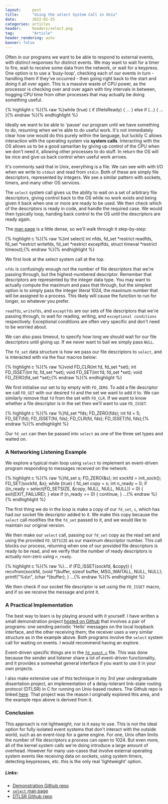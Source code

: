 ```yaml
---
layout:     post
title:      "Using the select System Call in Unix"
date:       2022-02-25
categories: articles
header:     headers/select.png
tag:        "Article"
header_rendering: auto
banner: false
---
```


Often in our programs we want to be able to respond to external events, with distinct responses for distinct events. We may want to wait for a timer to fire, wait to receive some data from the network, or wait for a keypress. One option is to use a 'busy-loop', checking each of our events in turn - handling them if they've occurred - then going right back to the start and doing it all over again. This is a massive waste of CPU power, as the processor is checking over and over again with tiny intervals in between, hogging CPU time from other processes that may actually be doing something useful.


{% highlight c %}{% raw %}while (true) {
  if (fileIsReady) {
  ...
  } else if (...) {
  ...
  }{% endraw %}{% endhighlight %}

Ideally we want to be able to 'pause' our program until we have something to do, resuming when we're able to do useful work. It's not immediately clear how one would do this purely within the language, but luckily C allows interaction with the operating system via **system calls**. Interacting with the OS allows us to be a good samaritan by giving up control of the CPU when we don't need it, allowing other processes to do stuff. In return the OS will be nice and give us back control when useful work arrives.

It's commonly said that in Unix, everything is a file. We can see with with I/O when we write to `stdout` and read from `stdin`. Both of these are simply file descriptors, represented by integers. We see a similar pattern with sockets, timers, and many other OS services.

The `select` system call gives us the ability to wait on a set of arbitrary file descriptors, giving control back to the OS while no work exists and being given it back when one or more are ready to be used. We then check which of the descriptors is ready in code, and handle the required case. We would then typically loop, handing back control to the OS until the descriptors are ready again.

The [man page](https://man7.org/linux/man-pages/man2/select.2.html) is a little dense, so we'll walk through it step-by-step:

{% highlight c %}{% raw %}int select(
  int nfds,
  fd_set *restrict readfds,
  fd_set *restrict writefds,
  fd_set *restrict exceptfds,
  struct timeval *restrict timeout);{% endraw %}{% endhighlight %}

We first look at the select system call at the top.

`nfds` is confusingly enough *not* the number of file descriptors that we're passing through, but the highest-numbered descriptor. Remember that descriptors are represented by the integer data type. You may want to actually compute the maximum and pass that through, but the simplest option is to simply pass the integer literal 1024, the maximum number that will be assigned to a process. This likely will cause the function to run for longer, so whatever you prefer.

`readfds`, `writefds`, and `exceptfds` are our sets of file descriptors that we're passing through, to wait for reading, writing, and `exceptional conditions` respectively. Exceptional conditions are often very specific and don't need to be worried about.

We can also pass timeout, to specify how long we should wait for our file descriptors until giving up. If we never want to bail we simply pass `NULL`.

The `fd_set` data structure is how we pass our file descriptors to `select`, and is interacted with via the four macros below:

{% highlight c %}{% raw %}void FD_CLR(int fd, fd_set *set);
int FD_ISSET(int fd, fd_set *set);
void FD_SET(int fd, fd_set *set);
void FD_ZERO(fd_set *set);{% endraw %}{% endhighlight %}

We first initialise our set to by empty with `FD_ZERO`. To add a file descriptor we call `FD_SET` with our desired `fd` and the set we want to add it to. We can similarly remove that `fd` from the set with `FD_CLR`. If we want to know whether a file descriptor is in the set then we’ll want to use `FD_ISSET`.

{% highlight c %}{% raw %}fd_set *fds;
FD_ZERO(fds);
int fd = 5;
FD_SET(fd);
FD_ISSET(fd, fds);
FD_CLR(fd, fds);
FD_ISSET(fd, fds);{% endraw %}{% endhighlight %}

Our `fd_set` can then be passed into `select` as one of the three set types and waited on.

### A Networking Listening Example

We explore a typical main loop using `select` to implement an event-driven program responding to messages received on the network.

{% highlight c %}{% raw %}fd_set s;
FD_ZERO(&amp;s);
int sockfd = init_sock();
FD_SET(sockfd, &amp;s);
while (true) {
  fd_set copy = s;
  int n_ready = 0;
  if ((n_ready = select(FD_SETSIZE, &amp;copy, NULL, NULL, NULL)) < 0) {
    exit(EXIT_FAILURE);
  } else if (n_ready == 0) {
    continue;
  }
...{% endraw %}{% endhighlight %}

The first thing we do in the loop is make a copy of our `fd_set`, `s`, which has had our socket file descriptor added to it. We make this copy because the `select` call modifies the the `fd_set` passed to it, and we would like to maintain our original version.

We then make our `select` call, passing our `fd_set` copy as the read set and using the provided `FD_SETSIZE` as our maximum descriptor number. This call blocks our process, returning when one of our provided file descriptors is ready to be read, and we verify that the number of ready descriptors is actually non-zero using `n_ready`.

{% highlight c %}{% raw %}...
if (FD_ISSET(sockfd, &amp;copy)) {
  recvfrom(sockfd, (void *)buffer, sizeof buffer, MSG_WAITALL, NULL, NULL);
  printf("%s\n", (char *)buffer);
}
...{% endraw %}{% endhighlight %}

We then check if our socket file descriptor is set using the `FD_ISSET` macro, and if so we receive the message and print it.

### A Practical Implementation

The best way to learn is by playing around with it yourself. I have written a small demonstration project [hosted on Github](https://github.com/benmandrew/select-demo) that involves a pair of programs: one sending periodic 'Hello' messages on the local loopback interface, and the other receiving them; the receiver uses a very similar structure as in the example above. Both programs involve the `select` system call for waiting on events. I would recommend having an explore.

Event-driven specific things are in the [`fd_event.c`](https://github.com/benmandrew/select-demo/blob/main/src/fd_event.c) file. This was done because the sender and listener share a lot of event-driven functionality, and it provides a somewhat general interface if you want to use it in your own projects.

I also make extensive use of this technique in my 3rd year undergraduate dissertation project, an implementation of a delay-tolerant link-state routing protocol (DTLSR) in C for running on Unix-based routers. The Github repo is linked [here](https://github.com/benmandrew/DTLSR). That project was the reason I originally explored this area, and the example repo above is derived from it.

### Conclusion

This approach is not lightweight, nor is it easy to use. This is not the ideal option for fully isolated event systems that don't interact with the outside world, such as an event-loop for a game engine. For one, Unix often limits the number of file descriptors a process can open to 1024. But even more, all of the kernel system calls we're doing introduce a large amount of overhead. However for many use-cases that involve external operating system events like receiving data on sockets, using system timers, detecting keypresses, etc. this is the only real 'lightweight' option.

##### Links:

- [Demonstration Github repo](https://github.com/benmandrew/select-demo)
- [`select` man page](https://man7.org/linux/man-pages/man2/select.2.html)
- [DTLSR Github repo](https://github.com/benmandrew/DTLSR)
